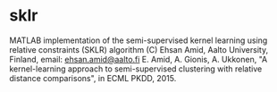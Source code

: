 # sklr

MATLAB implementation of the semi-supervised kernel learning using relative constraints (SKLR) algorithm
(C) Ehsan Amid, Aalto University, Finland, email: ehsan.amid@aalto.fi
E. Amid, A. Gionis, A. Ukkonen, "A kernel-learning approach to semi-supervised clustering with relative distance comparisons", in ECML PKDD, 2015.


